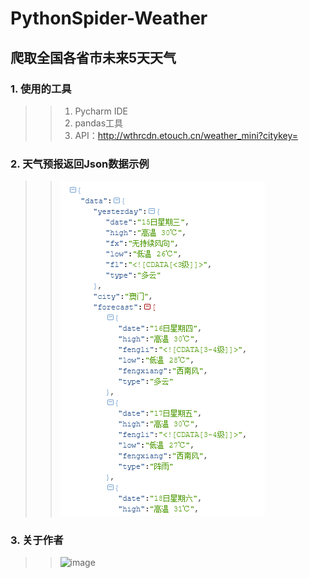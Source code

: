 # PythonSpider-Weather
## 爬取全国各省市未来5天天气
### 1. 使用的工具
>>1. Pycharm IDE  
>>2. pandas工具
>>3. API：http://wthrcdn.etouch.cn/weather_mini?citykey=   
### 2. 天气预报返回Json数据示例
>>![image](https://github.com/ChenchenJT/Image/blob/master/JsonWeather.png)  
### 3. 关于作者
>>![image](https://raw.githubusercontent.com/ChenchenJT/time-to-eat/master/aboutReadme/me.jpg)
  
